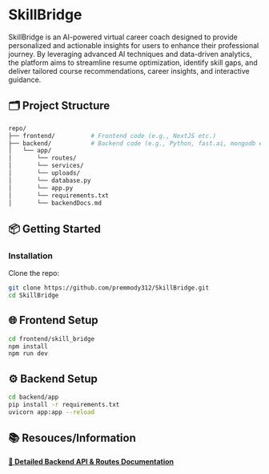 # SkillBridge

SkillBridge is an AI-powered virtual career coach designed to provide personalized and actionable insights for users to enhance their professional journey. By leveraging advanced AI techniques and data-driven analytics, the platform aims to streamline resume optimization, identify skill gaps, and deliver tailored course recommendations, career insights, and interactive guidance.


## 🗂️ Project Structure

```bash
repo/
├── frontend/          # Frontend code (e.g., NextJS etc.)
├── backend/           # Backend code (e.g., Python, fast.ai, mongodb etc.)
│   └── app/
│       └── routes/
│       └── services/
│       └── uploads/
│       └── database.py
│       └── app.py
│       └── requirements.txt
│       └── backendDocs.md

```

## 📦 Getting Started

### Installation

Clone the repo:

```bash
git clone https://github.com/premmody312/SkillBridge.git
cd SkillBridge

```

## 🌐 Frontend Setup
```bash
cd frontend/skill_bridge
npm install
npm run dev

```

## ⚙️ Backend Setup
```bash
cd backend/app
pip install -r requirements.txt
uvicorn app:app --reload

```

## 📚 Resouces/Information
**[📄 Detailed Backend API & Routes Documentation](backend/app/backendDocs.md)**

